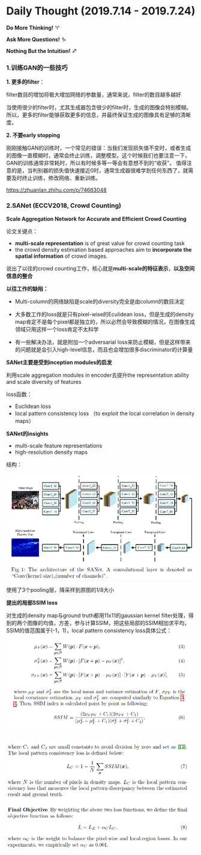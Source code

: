 # Daily Thought (2019.7.14 - 2019.7.24)
**Do More Thinking!** ♈ 

**Ask More Questions!** ♑

**Nothing But the Intuition!** ♐
### 1.训练GAN的一些技巧
**1. 更多的filter**：

filter数目的增加将极大增加网络的参数量，通常来说，filter的数目越多越好

当使用很少的filter时，尤其生成器包含很少的filter时，生成的图像会特别模糊。所以，更多的filter能够获取更多的信息，并最终保证生成的图像具有足够的清晰度。

**2. 不要early stopping**

刚刚接触GAN的训练时，一个常见的错误：当我们发现损失值不变时，或者生成的图像一直模糊时，通常会终止训练，调整模型。这个时候我们也要注意一下，GAN的训练通常非常耗时，所以有时候多等一等会有意想不到的“收获”。
值得注意的是，当判别器的损失值快速接近0时，通常生成器很难学到任何东西了，就需要及时终止训练，修改网络、重新训练。

https://zhuanlan.zhihu.com/p/74663048

### 2.SANet (ECCV2018, Crowd Counting)
**Scale Aggregation Network for Accurate and Efficient Crowd Counting**

论文关键点：

- **multi-scale representation** is of great value for crowd counting task
- the crowd density estimation based approaches aim to **incorporate the spatial information** of crowd images.

说出了以往的crowd counting工作，核心就是**multi-scale的特征表示**，**以及空间信息的整合**

**以往工作的缺陷：**

- Multi-column的网络缺陷是scale的diversity完全是由column的数目决定

- 大多数工作的loss就是只有pixel-wise的Eculidean loss，但是生成的density map肯定不是每个pixel都是独立的，所以必然会导致模糊的情况，在图像生成领域只用这样一个loss肯定不太科学

- 有一些解决办法，就是附加一个adversarial loss来防止模糊，但是这样带来的问题就是会引入high-level信息，而且也会增加很多discriminator的计算量

**SANet主要是受到inception modules的启发**

利用scale aggregation modules in encoder去提升the representation ability and scale diversity of features

loss函数：
- Euclidean loss
- local pattern consistency loss （to exploit the local correlation in density maps）

**SANet的insights**

- multi-scale feature representations
- high-resolution density maps

结构：

![](__pics/sanet.png)

使用了3个pooling层，降采样到原图的1/8大小

**提出的局部SSIM loss**

对生成的density map与ground truth都用11x11的gaussian kernel filter处理，得到的两个图像的均值，方差，参与计算SSIM，把这些局部的SSIM相加求平均，SSIM的值范围属于(-1，1)，local pattern consistency loss具体公式：

![](__pics/sanet_2.png)

![](__pics/sanet_3.png)

